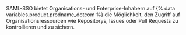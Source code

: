 SAML-SSO bietet Organisations- und Enterprise-Inhabern auf {% data variables.product.prodname_dotcom %} die Möglichkeit, den Zugriff auf Organisationsressourcen wie Repositorys, Issues oder Pull Requests zu kontrollieren und zu sichern.
